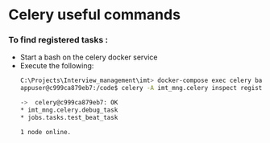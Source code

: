# Celery useful commands


### To find registered tasks :

- Start a bash on the celery docker service
- Execute the following:
    ```bash
    C:\Projects\Interview_management\imt> docker-compose exec celery bash
    appuser@c999ca879eb7:/code$ celery -A imt_mng.celery inspect registered
    
    ->  celery@c999ca879eb7: OK
    * imt_mng.celery.debug_task
    * jobs.tasks.test_beat_task

    1 node online.
    ```